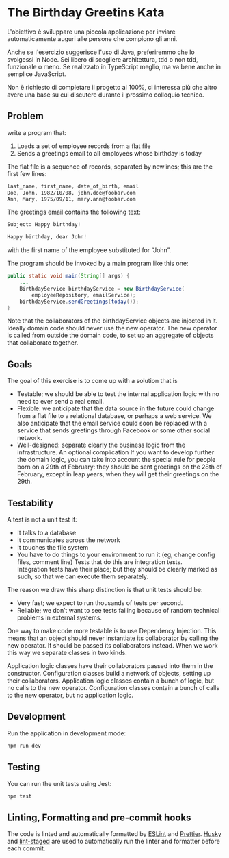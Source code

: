 # The Birthday Greetins Kata

L'obiettivo è sviluppare una piccola applicazione per inviare automaticamente auguri alle persone che compiono gli anni.

Anche se l'esercizio suggerisce l'uso di Java, preferiremmo che lo svolgessi in Node. Sei libero di scegliere architettura, tdd o non tdd, funzionale o meno. Se realizzato in TypeScript meglio, ma va bene anche in semplice JavaScript.

Non è richiesto di completare il progetto al 100%, ci interessa più che altro avere una base su cui discutere durante il prossimo colloquio tecnico.

## Problem

write a program that:

1. Loads a set of employee records from a flat file
2. Sends a greetings email to all employees whose birthday is today

The flat file is a sequence of records, separated by newlines; this are the first few lines:

```bash
last_name, first_name, date_of_birth, email
Doe, John, 1982/10/08, john.doe@foobar.com
Ann, Mary, 1975/09/11, mary.ann@foobar.com
```

The greetings email contains the following text:

```bash
Subject: Happy birthday!

Happy birthday, dear John!
```

with the first name of the employee substituted for “John”.

The program should be invoked by a main program like this one:

```java
public static void main(String[] args) {
    ...
    BirthdayService birthdayService = new BirthdayService(
        employeeRepository, emailService);
    birthdayService.sendGreetings(today());
}
```

Note that the collaborators of the birthdayService objects are injected in it. Ideally domain code should never use the new operator. The new operator is called from outside the domain code, to set up an aggregate of objects that collaborate together.

## Goals

The goal of this exercise is to come up with a solution that is

- Testable; we should be able to test the internal application logic with no need to ever send a real email.
- Flexible: we anticipate that the data source in the future could change from a flat file to a relational database, or perhaps a web service. We also anticipate that the email service could soon be replaced with a service that sends greetings through Facebook or some other social network.
- Well-designed: separate clearly the business logic from the infrastructure.
  An optional complication
  If you want to develop further the domain logic, you can take into account the special rule for people born on a 29th of February: they should be sent greetings on the 28th of February, except in leap years, when they will get their greetings on the 29th.

## Testability

A test is not a unit test if:

- It talks to a database
- It communicates across the network
- It touches the file system
- You have to do things to your environment to run it (eg, change config files, comment line)
  Tests that do this are integration tests.  
  Integration tests have their place; but they should be clearly marked as such, so that we can execute them separately.

The reason we draw this sharp distinction is that unit tests should be:

- Very fast; we expect to run thousands of tests per second.
- Reliable; we don’t want to see tests failing because of random technical problems in external systems.

One way to make code more testable is to use Dependency Injection. This means that an object should never instantiate its collaborator by calling the new operator. It should be passed its collaborators instead. When we work this way we separate classes in two kinds.

Application logic classes have their collaborators passed into them in the constructor.
Configuration classes build a network of objects, setting up their collaborators.
Application logic classes contain a bunch of logic, but no calls to the new operator. Configuration classes contain a bunch of calls to the new operator, but no application logic.

## Development

Run the application in development mode:

```javascript
npm run dev
```

## Testing

You can run the unit tests using Jest:

```javascript
npm test
```

## Linting, Formatting and pre-commit hooks

The code is linted and automatically formatted by [ESLint](https://eslint.org/) and [Prettier](https://prettier.io/). [Husky](https://typicode.github.io/husky/#/) and [lint-staged](https://www.npmjs.com/package/lint-staged) are used to automatically run the linter and formatter before each commit.
